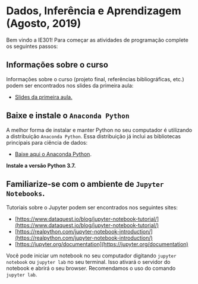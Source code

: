 # Dados, Inferência e Aprendizagem (Agosto, 2019)

Bem vindo a IE301! Para começar as atividades de programação complete os seguintes passos:

## Informações sobre o curso

Informações sobre o curso (projeto final, referências bibliográficas, etc.) podem ser encontrados nos slides da primeira aula:

* [Slides da primeira aula.](https://github.com/fcalmon/DIA-19/raw/master/Aulas/Lecture01.pdf)

## Baixe e instale o `Anaconda Python` 

A melhor forma de instalar e manter Python no seu computador é utilizando a distribuição `Anaconda Python`. Essa distribuição já inclui as bibliotecas principais para ciência de dados: 
* [Baixe aqui o Anaconda Python](https://github.com/fcalmon/DIA-19/raw/master/Aulas/Lecture01.pdf).

**Instale a versão Python 3.7.**

## Familiarize-se com o ambiente de `Jupyter Notebooks`.

Tutoriais sobre o Jupyter podem ser encontrados nos seguintes sites:

* [https://www.dataquest.io/blog/jupyter-notebook-tutorial/](https://www.dataquest.io/blog/jupyter-notebook-tutorial/)
* [https://realpython.com/jupyter-notebook-introduction/](https://realpython.com/jupyter-notebook-introduction/)
* [https://jupyter.org/documentation](https://jupyter.org/documentation)

Você pode iniciar um notebook no seu computador digitando `jupyter notebook` ou `jupyter lab` no seu terminal. Isso ativará o servidor do notebook e abrirá o seu browser. Recomendamos o uso do comando `jupyter lab`. 



